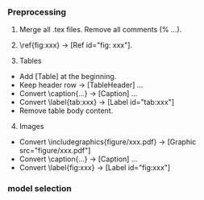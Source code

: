 ### Preprocessing

1. Merge all .tex files. Remove all comments (% ...).
	
2. \ref{fig:xxx} -> [Ref id="fig: xxx"].

3. Tables
- Add [Table] at the beginning.
- Keep header row -> [TableHeader] ...
- Convert \caption{...} -> [Caption] ...
- Convert \label{tab:xxx} -> [Label id="tab:xxx"]
- Remove table body content.
	
4. Images
- Convert \includegraphics{figure/xxx.pdf} -> [Graphic src="figure/xxx.pdf"]
- Convert \caption{...} -> [Caption] ...
- Convert \label{fig:xxx} -> [Label id="fig:xxx"]



### model selection
